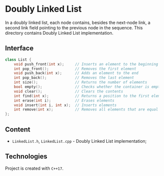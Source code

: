 # Doubly Linked List
In a doubly linked list, each node contains, besides the next-node link, 
a second link field pointing to the previous node in the sequence. This 
directory contains Doubly Linked List implementation.

## Interface
```cpp
class List {
    void push_front(int x);     // Inserts an element to the beginning
    int pop_front();            // Removes the first element
    void push_back(int x);      // Adds an element to the end
    int pop_back();             // Removes the last element
    int size();                 // Returns the number of elements
    bool empty();               // Checks whether the container is empty
    void clear();               // Clears the contents
    int find(int x);            // Returns a position to the first element that compares equal to x
    int erase(int i);           // Erases elements
    void insert(int i, int x);  // Inserts elements
    int remove(int x);          // Removes all elements that are equal to x
};
```

## Content
* ```LinkedList.h```, ```LinkedList.cpp``` - Doubly Linked List implementation;

## Technologies
Project is created with ```C++17```.
